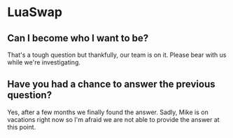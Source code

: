 # LuaSwap

## Can I become who I want to be?

That's a tough question but thankfully, our team is on it. Please bear with us while we're investigating.

## Have you had a chance to answer the previous question?

Yes, after a few months we finally found the answer. Sadly, Mike is on vacations right now so I'm afraid we are not able to provide the answer at this point.



